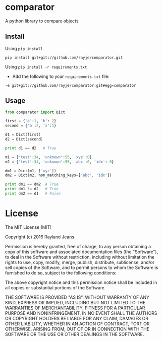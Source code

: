comparator
====

A python library to compare objects

Install
-------
Using `pip install`
```
pip install git+git://github.com/rayje/comparator.git
```

Using `pip install -r requirements.txt`
- Add the following to your `requirements.txt` file:
```
-e git+git://github.com/rayje/comparator.git#egg=comparator
```

Usage
-----
```python
from comparator import Dict

first = {'a':1, 'b': 2}
second = {'b':2, 'a':1}

d1 = Dict(first)
d2 = Dict(second)

print d1 == d2   # True

m1 = {'test':34, 'unknown':55, 'xyz':0}
m2 = {'test':34, 'unknown':55, 'abc':0, 'idx': 0}

dm1 = Dict(m1, ['xyz'])
dm2 = Dict(m2, non_matching_keys=['abc', 'idx'])

print dm1 == dm2  # True
print dm1 != d2   # True
print dm2 == d1   # False
```

License
=======
The MIT License (MIT)

Copyright (c) 2016 Rayland Jeans

Permission is hereby granted, free of charge, to any person obtaining a copy
of this software and associated documentation files (the "Software"), to deal
in the Software without restriction, including without limitation the rights
to use, copy, modify, merge, publish, distribute, sublicense, and/or sell
copies of the Software, and to permit persons to whom the Software is
furnished to do so, subject to the following conditions:

The above copyright notice and this permission notice shall be included in all
copies or substantial portions of the Software.

THE SOFTWARE IS PROVIDED "AS IS", WITHOUT WARRANTY OF ANY KIND, EXPRESS OR
IMPLIED, INCLUDING BUT NOT LIMITED TO THE WARRANTIES OF MERCHANTABILITY,
FITNESS FOR A PARTICULAR PURPOSE AND NONINFRINGEMENT. IN NO EVENT SHALL THE
AUTHORS OR COPYRIGHT HOLDERS BE LIABLE FOR ANY CLAIM, DAMAGES OR OTHER
LIABILITY, WHETHER IN AN ACTION OF CONTRACT, TORT OR OTHERWISE, ARISING FROM,
OUT OF OR IN CONNECTION WITH THE SOFTWARE OR THE USE OR OTHER DEALINGS IN THE
SOFTWARE.
